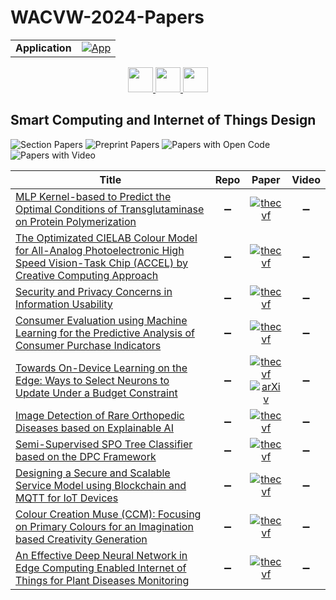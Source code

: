 # WACVW-2024-Papers

<table>
    <tr>
        <td><strong>Application</strong></td>
        <td>
            <a href="https://huggingface.co/spaces/DmitryRyumin/NewEraAI-Papers" style="float:left;">
                <img src="https://img.shields.io/badge/🤗-NewEraAI--Papers-FFD21F.svg" alt="App" />
            </a>
        </td>
    </tr>
</table>

<div align="center">
    <a href="https://github.com/DmitryRyumin/WACV-2024-Papers/blob/main/sections/2024/workshops/w_pretraining.md">
        <img src="https://cdn.jsdelivr.net/gh/DmitryRyumin/NewEraAI-Papers@main/images/left.svg" width="40" alt="" />
    </a>
    <a href="https://github.com/DmitryRyumin/WACV-2024-Papers/">
        <img src="https://cdn.jsdelivr.net/gh/DmitryRyumin/NewEraAI-Papers@main/images/home.svg" width="40" alt="" />
    </a>
    <a href="https://github.com/DmitryRyumin/WACV-2024-Papers/blob/main/sections/2024/workshops/w_vision-based_structural_inspections_in_civil_engineering.md">
        <img src="https://cdn.jsdelivr.net/gh/DmitryRyumin/NewEraAI-Papers@main/images/right.svg" width="40" alt="" />
    </a>
</div>

## Smart Computing and Internet of Things Design

![Section Papers](https://img.shields.io/badge/Section%20Papers-soon-42BA16) ![Preprint Papers](https://img.shields.io/badge/Preprint%20Papers-soon-b31b1b) ![Papers with Open Code](https://img.shields.io/badge/Papers%20with%20Open%20Code-soon-1D7FBF) ![Papers with Video](https://img.shields.io/badge/Papers%20with%20Video-soon-FF0000)

| **Title** | **Repo** | **Paper** | **Video** |
|-----------|:--------:|:---------:|:---------:|
| [MLP Kernel-based to Predict the Optimal Conditions of Transglutaminase on Protein Polymerization](https://openaccess.thecvf.com/content/WACV2024W/SCIoT/html/Peng_MLP_Kernel-Based_To_Predict_the_Optimal_Conditions_of_Transglutaminase_on_WACVW_2024_paper.html) | :heavy_minus_sign: | [![thecvf](https://img.shields.io/badge/pdf-thecvf-7395C5.svg)](https://openaccess.thecvf.com/content/WACV2024W/SCIoT/papers/Peng_MLP_Kernel-Based_To_Predict_the_Optimal_Conditions_of_Transglutaminase_on_WACVW_2024_paper.pdf) | :heavy_minus_sign: |
| [The Optimizated CIELAB Colour Model for All-Analog Photoelectronic High Speed Vision-Task Chip (ACCEL) by Creative Computing Approach](https://openaccess.thecvf.com/content/WACV2024W/SCIoT/html/Liu_The_Optimizated_CIELAB_Colour_Model_for_All-Analog_Photoelectronic_High_Speed_WACVW_2024_paper.html) | :heavy_minus_sign: | [![thecvf](https://img.shields.io/badge/pdf-thecvf-7395C5.svg)](https://openaccess.thecvf.com/content/WACV2024W/SCIoT/papers/Liu_The_Optimizated_CIELAB_Colour_Model_for_All-Analog_Photoelectronic_High_Speed_WACVW_2024_paper.pdf) | :heavy_minus_sign: |
| [Security and Privacy Concerns in Information Usability](https://openaccess.thecvf.com/content/WACV2024W/SCIoT/html/Yang_Security_and_Privacy_Concerns_in_Information_Usability_WACVW_2024_paper.html) | :heavy_minus_sign: | [![thecvf](https://img.shields.io/badge/pdf-thecvf-7395C5.svg)](https://openaccess.thecvf.com/content/WACV2024W/SCIoT/papers/Yang_Security_and_Privacy_Concerns_in_Information_Usability_WACVW_2024_paper.pdf) | :heavy_minus_sign: |
| [Consumer Evaluation using Machine Learning for the Predictive Analysis of Consumer Purchase Indicators](https://openaccess.thecvf.com/content/WACV2024W/SCIoT/html/Tang_Consumer_Evaluation_Using_Machine_Learning_for_the_Predictive_Analysis_of_WACVW_2024_paper.html) | :heavy_minus_sign: | [![thecvf](https://img.shields.io/badge/pdf-thecvf-7395C5.svg)](https://openaccess.thecvf.com/content/WACV2024W/SCIoT/papers/Tang_Consumer_Evaluation_Using_Machine_Learning_for_the_Predictive_Analysis_of_WACVW_2024_paper.pdf) | :heavy_minus_sign: |
| [Towards On-Device Learning on the Edge: Ways to Select Neurons to Update Under a Budget Constraint](https://openaccess.thecvf.com/content/WACV2024W/SCIoT/html/Quelennec_Towards_On-Device_Learning_on_the_Edge_Ways_To_Select_Neurons_WACVW_2024_paper.html) | :heavy_minus_sign: | [![thecvf](https://img.shields.io/badge/pdf-thecvf-7395C5.svg)](https://openaccess.thecvf.com/content/WACV2024W/SCIoT/papers/Quelennec_Towards_On-Device_Learning_on_the_Edge_Ways_To_Select_Neurons_WACVW_2024_paper.pdf) <br /> [![arXiv](https://img.shields.io/badge/arXiv-2312.05282-b31b1b.svg)](http://arxiv.org/abs/2312.05282) | :heavy_minus_sign: |
| [Image Detection of Rare Orthopedic Diseases based on Explainable AI](https://openaccess.thecvf.com/content/WACV2024W/SCIoT/html/Zhang_Image_Detection_of_Rare_Orthopedic_Diseases_Based_on_Explainable_AI_WACVW_2024_paper.html) | :heavy_minus_sign: | [![thecvf](https://img.shields.io/badge/pdf-thecvf-7395C5.svg)](https://openaccess.thecvf.com/content/WACV2024W/SCIoT/papers/Zhang_Image_Detection_of_Rare_Orthopedic_Diseases_Based_on_Explainable_AI_WACVW_2024_paper.pdf) | :heavy_minus_sign: |
| [Semi-Supervised SPO Tree Classifier based on the DPC Framework](https://openaccess.thecvf.com/content/WACV2024W/SCIoT/html/Liang_Semi-Supervised_SPO_Tree_Classifier_Based_on_the_DPC_Framework_WACVW_2024_paper.html) | :heavy_minus_sign: | [![thecvf](https://img.shields.io/badge/pdf-thecvf-7395C5.svg)](https://openaccess.thecvf.com/content/WACV2024W/SCIoT/papers/Liang_Semi-Supervised_SPO_Tree_Classifier_Based_on_the_DPC_Framework_WACVW_2024_paper.pdf) | :heavy_minus_sign: |
| [Designing a Secure and Scalable Service Model using Blockchain and MQTT for IoT Devices](https://openaccess.thecvf.com/content/WACV2024W/SCIoT/html/Hsu_Designing_a_Secure_and_Scalable_Service_Model_Using_Blockchain_and_WACVW_2024_paper.html) | :heavy_minus_sign: | [![thecvf](https://img.shields.io/badge/pdf-thecvf-7395C5.svg)](https://openaccess.thecvf.com/content/WACV2024W/SCIoT/papers/Hsu_Designing_a_Secure_and_Scalable_Service_Model_Using_Blockchain_and_WACVW_2024_paper.pdf) | :heavy_minus_sign: |
| [Colour Creation Muse (CCM): Focusing on Primary Colours for an Imagination based Creativity Generation](https://openaccess.thecvf.com/content/WACV2024W/SCIoT/html/Yang_Colour_Creation_Muse_CCM_Focusing_on_Primary_Colours_for_an_WACVW_2024_paper.html) | :heavy_minus_sign: | [![thecvf](https://img.shields.io/badge/pdf-thecvf-7395C5.svg)](https://openaccess.thecvf.com/content/WACV2024W/SCIoT/papers/Yang_Colour_Creation_Muse_CCM_Focusing_on_Primary_Colours_for_an_WACVW_2024_paper.pdf) | :heavy_minus_sign: |
| [An Effective Deep Neural Network in Edge Computing Enabled Internet of Things for Plant Diseases Monitoring](https://openaccess.thecvf.com/content/WACV2024W/SCIoT/html/Tsai_An_Effective_Deep_Neural_Network_in_Edge_Computing_Enabled_Internet_WACVW_2024_paper.html) | :heavy_minus_sign: | [![thecvf](https://img.shields.io/badge/pdf-thecvf-7395C5.svg)](https://openaccess.thecvf.com/content/WACV2024W/SCIoT/papers/Tsai_An_Effective_Deep_Neural_Network_in_Edge_Computing_Enabled_Internet_WACVW_2024_paper.pdf) | :heavy_minus_sign: |
